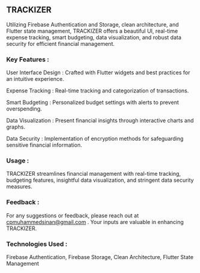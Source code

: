 ## TRACKIZER

Utilizing Firebase Authentication and Storage, clean architecture, and Flutter state management, TRACKIZER offers a beautiful UI, real-time expense tracking, smart budgeting, data visualization, and robust data security for efficient financial management.

### Key Features :

User Interface Design : Crafted with Flutter widgets and best practices for an intuitive experience.

Expense Tracking : Real-time tracking and categorization of transactions. 

Smart Budgeting : Personalized budget settings with alerts to prevent overspending.

Data Visualization : Present financial insights through interactive charts and graphs.

Data Security : Implementation of encryption methods for safeguarding sensitive financial information.

### Usage :
TRACKIZER streamlines financial management with real-time tracking, budgeting features, insightful data visualization, and stringent data security measures.

### Feedback :
For any suggestions or feedback, please reach out at cpmuhammedsinan@gmail.com . Your inputs are valuable in enhancing TRACKIZER.

### Technologies Used :
Firebase Authentication, Firebase Storage, Clean Architecture, Flutter State Management
 
